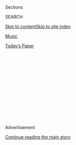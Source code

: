 <div id="app">

<div>

<div>

<div>

<div class="NYTAppHideMasthead css-1q2w90k e1suatyy0">

<div class="section css-ui9rw0 e1suatyy2">

<div class="css-eph4ug er09x8g0">

<div class="css-6n7j50">

</div>

<span class="css-1dv1kvn">Sections</span>

<div class="css-10488qs">

<span class="css-1dv1kvn">SEARCH</span>

</div>

[Skip to content](#site-content)[Skip to site
index](#site-index)

</div>

<div id="masthead-section-label" class="css-1wr3we4 eaxe0e00">

[Music](https://www.nytimes3xbfgragh.onion/section/arts/music)

</div>

<div class="css-10698na e1huz5gh0">

</div>

</div>

<div id="masthead-bar-one" class="section hasLinks css-15hmgas e1csuq9d3">

<div class="css-uqyvli e1csuq9d0">

</div>

<div class="css-1uqjmks e1csuq9d1">

</div>

<div class="css-9e9ivx">

[](https://myaccount.nytimes3xbfgragh.onion/auth/login?response_type=cookie&client_id=vi)

</div>

<div class="css-1bvtpon e1csuq9d2">

[Today’s
Paper](https://www.nytimes3xbfgragh.onion/section/todayspaper)

</div>

</div>

</div>

</div>

<div data-aria-hidden="false">

<div id="site-content" data-role="main">

<div>

<div class="css-1aor85t" style="opacity:0.000000001;z-index:-1;visibility:hidden">

<div class="css-1hqnpie">

<div class="css-epjblv">

<span class="css-17xtcya">[Music](/section/arts/music)</span><span class="css-x15j1o">|</span><span class="css-fwqvlz">Taylor
Swift’s ‘Folklore’ Still No. 1, Six Weeks
Later</span>

</div>

<div class="css-k008qs">

<div class="css-1iwv8en">

<span class="css-18z7m18"></span>

<div>

</div>

</div>

<span class="css-1n6z4y">https://nyti.ms/3hfMAf7</span>

<div class="css-1705lsu">

<div class="css-4xjgmj">

<div class="css-4skfbu" data-role="toolbar" data-aria-label="Social Media Share buttons, Save button, and Comments Panel with current comment count" data-testid="share-tools">

  - 
  - 
  - 
  - 
    
    <div class="css-6n7j50">
    
    </div>

  - 

</div>

</div>

</div>

</div>

</div>

</div>

<div class="css-13pd83m">

</div>

<div id="top-wrapper" class="css-1sy8kpn">

<div id="top-slug" class="css-l9onyx">

Advertisement

</div>

[Continue reading the main
story](#after-top)

<div class="ad top-wrapper" style="text-align:center;height:100%;display:block;min-height:250px">

<div id="top" class="place-ad" data-position="top" data-size-key="top">

</div>

</div>

<div id="after-top">

</div>

</div>

<div>

<div id="sponsor-wrapper" class="css-1hyfx7x">

<div id="sponsor-slug" class="css-19vbshk">

Supported by

</div>

[Continue reading the main
story](#after-sponsor)

<div id="sponsor" class="ad sponsor-wrapper" style="text-align:center;height:100%;display:block">

</div>

<div id="after-sponsor">

</div>

</div>

<div class="css-186x18t">

</div>

<div class="css-1vkm6nb ehdk2mb0">

# Taylor Swift’s ‘Folklore’ Still No. 1, Six Weeks Later

</div>

It’s the longest streak at the top of the Billboard chart for any album
since Drake’s “Views” in 2016.

<div class="css-79elbk" data-testid="photoviewer-wrapper">

<div class="css-z3e15g" data-testid="photoviewer-wrapper-hidden">

</div>

<div class="css-1a48zt4 ehw59r15" data-testid="photoviewer-children">

![<span class="css-16f3y1r e13ogyst0" data-aria-hidden="true">Taylor
Swift, pictured in 2019, has been surprising fans by sending autographed
copies of the CD to indie record
stores.</span><span class="css-cnj6d5 e1z0qqy90" itemprop="copyrightHolder"><span class="css-1ly73wi e1tej78p0">Credit...</span><span><span>Angela
Weiss/Agence France-Presse — Getty
Images</span></span></span>](https://static01.graylady3jvrrxbe.onion/images/2020/09/08/arts/08Billboard-print/merlin_172319805_0b5fd474-3d4a-4f58-96b2-79efb9197181-articleLarge.jpg?quality=75&auto=webp&disable=upscale)

</div>

</div>

<div class="css-18e8msd">

<div class="css-vp77d3 epjyd6m0">

<div class="css-hus3qt ey68jwv0" data-aria-hidden="true">

[![Ben
Sisario](https://static01.graylady3jvrrxbe.onion/images/2018/02/20/multimedia/author-ben-sisario/author-ben-sisario-thumbLarge.jpg
"Ben Sisario")](https://www.nytimes3xbfgragh.onion/by/ben-sisario)

</div>

<div class="css-1baulvz">

By [<span class="css-1baulvz last-byline" itemprop="name">Ben
Sisario</span>](https://www.nytimes3xbfgragh.onion/by/ben-sisario)

</div>

</div>

  - 
    
    <div class="css-ld3wwf e16638kd2">
    
    Sept. 7,
    2020
    
    </div>

  - 
    
    <div class="css-4xjgmj">
    
    <div class="css-d8bdto" data-role="toolbar" data-aria-label="Social Media Share buttons, Save button, and Comments Panel with current comment count" data-testid="share-tools">
    
      - 
      - 
      - 
      - 
        
        <div class="css-6n7j50">
        
        </div>
    
      - 
    
    </div>
    
    </div>

</div>

</div>

<div class="section meteredContent css-1r7ky0e" name="articleBody" itemprop="articleBody">

<div class="css-1fanzo5 StoryBodyCompanionColumn">

<div class="css-53u6y8">

In April, as the pandemic brought the concert industry to a halt, Taylor
Swift canceled all her tour dates for the year. “I’m so sad I won’t be
able to see you guys in concert this year, but I know this is the right
decision,” [she wrote on
Twitter](https://twitter.com/taylorswift13/status/1251193743912456192),
giving her fans no indication they would see her again, in any form,
until 2021.

Three months later, [she emerged from quarantine with
“Folklore,”](https://www.nytimes3xbfgragh.onion/2020/07/26/arts/music/taylor-swift-folklore-review.html)
a classic [surprise
release](https://www.nytimes3xbfgragh.onion/2018/07/01/insider/covering-beyonce-everything-is-love.html)
that has dominated the Billboard album chart this summer. Now it is in
its sixth week at No. 1, the longest streak at the top of the chart for
any album since [Drake’s
“Views”](https://www.nytimes3xbfgragh.onion/2016/05/10/arts/music/drake-views-billboard-sales.html)
four years ago.

In its sixth week out,
“[Folklore](https://www.nytimes3xbfgragh.onion/2020/07/26/arts/music/taylor-swift-folklore-review.html)”
had the equivalent of 90,000 album sales in the United States, including
streams as well as copies sold as a complete package. After selling 17
physical versions of the album through her website for the first two
weeks, Swift has lately been surprising fans by sending [autographed
copies](https://www.nytimes3xbfgragh.onion/2020/08/24/arts/music/taylor-swift-folklore-billboard.html)
of the CD to indie record stores.

In the United States, “Folklore” has sold 860,000 copies of its complete
album version — counting downloads as well as its various physical
versions — and nearly 700 million streams. Around the world, the album
is “nearing” two billion streams, according to Swift’s label, Republic,
a division of the giant Universal Music Group.

</div>

</div>

<div class="css-1fanzo5 StoryBodyCompanionColumn">

<div class="css-53u6y8">

Also this week, Metallica opens at No. 4 with “S\&M2,” a live album
recorded with the San Francisco Symphony, and Katy Perry’s new album,
“Smile,” starts at No. 5. Two posthumous rap albums hold their
positions just below “Folklore”: Pop Smoke’s “Shoot for the Stars Aim
for the Moon” is No. 2 and Juice WRLD’s “Legends Never Die” is No. 3.

</div>

</div>

</div>

<div>

</div>

<div>

</div>

<div>

</div>

<div>

<div id="bottom-wrapper" class="css-1ede5it">

<div id="bottom-slug" class="css-l9onyx">

Advertisement

</div>

[Continue reading the main
story](#after-bottom)

<div id="bottom" class="ad bottom-wrapper" style="text-align:center;height:100%;display:block;min-height:90px">

</div>

<div id="after-bottom">

</div>

</div>

</div>

</div>

</div>

## Site Index

<div>

</div>

## Site Information Navigation

  - [© <span>2020</span> <span>The New York Times
    Company</span>](https://help.nytimes3xbfgragh.onion/hc/en-us/articles/115014792127-Copyright-notice)

<!-- end list -->

  - [NYTCo](https://www.nytco.com/)
  - [Contact
    Us](https://help.nytimes3xbfgragh.onion/hc/en-us/articles/115015385887-Contact-Us)
  - [Work with us](https://www.nytco.com/careers/)
  - [Advertise](https://nytmediakit.com/)
  - [T Brand Studio](http://www.tbrandstudio.com/)
  - [Your Ad
    Choices](https://www.nytimes3xbfgragh.onion/privacy/cookie-policy#how-do-i-manage-trackers)
  - [Privacy](https://www.nytimes3xbfgragh.onion/privacy)
  - [Terms of
    Service](https://help.nytimes3xbfgragh.onion/hc/en-us/articles/115014893428-Terms-of-service)
  - [Terms of
    Sale](https://help.nytimes3xbfgragh.onion/hc/en-us/articles/115014893968-Terms-of-sale)
  - [Site
    Map](https://spiderbites.nytimes3xbfgragh.onion)
  - [Help](https://help.nytimes3xbfgragh.onion/hc/en-us)
  - [Subscriptions](https://www.nytimes3xbfgragh.onion/subscription?campaignId=37WXW)

</div>

</div>

</div>

</div>

